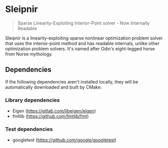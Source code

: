 # Sleipnir

> Sparse Linearity-Exploiting Interior-Point solver - Now Internally Readable

Sleipnir is a linearity-exploiting sparse nonlinear optimization problem solver that uses the interior-point method and has readable internals, unlike other optimization problem solvers. It's named after Odin's eight-legged horse from Norse mythology.

## Dependencies

If the following dependencies aren't installed locally, they will be automatically downloaded and built by CMake.

### Library dependencies

* Eigen (https://gitlab.com/libeigen/eigen)
* fmtlib (https://github.com/fmtlib/fmt)

### Test dependencies

* googletest (https://github.com/google/googletest)
